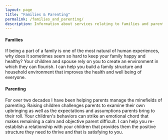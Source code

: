 ```yaml
---
layout: page
title: "Families & Parenting"
permalink: /families_and_parenting/
description: Information about services relating to families and parenting.
---
```


<h4>Families</h4>

If being a part of a family is one of the most natural of human experiences, why does it sometimes seem so hard to keep your family happy and healthy? Your children and spouse rely on you to create an environment in which they can flourish. I can help you build a family structure and household environment that improves the health and well being of everyone. 

<h4>Parenting</h4>

For over two decades I have been helping parents manage the minefields of parenting. Raising children challenges parents to examine their own upbringing as well as the expectations and assumptions parents bring to their roll. Your children's behaviors can strike an emotional chord that makes remaining a calm and objective parent difficult. I can help you re-establish a relationship with your children that provides them the positive structure they need to thrive and that is satisfying to you.
